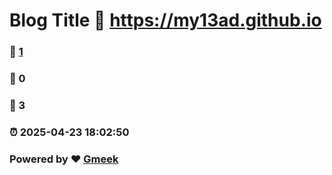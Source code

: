 # Blog Title :link: https://my13ad.github.io 
### :page_facing_up: [1](https://my13ad.github.io/tag.html) 
### :speech_balloon: 0 
### :hibiscus: 3 
### :alarm_clock: 2025-04-23 18:02:50 
### Powered by :heart: [Gmeek](https://github.com/Meekdai/Gmeek)
